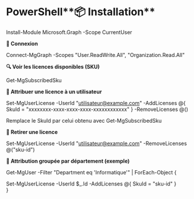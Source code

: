 # PowerShell**📦 Installation**

Install-Module Microsoft.Graph -Scope CurrentUser



**🔐 Connexion**

Connect-MgGraph -Scopes "User.ReadWrite.All", "Organization.Read.All"



**🔍 Voir les licences disponibles (SKU)**

Get-MgSubscribedSku



**👤 Attribuer une licence à un utilisateur**

Set-MgUserLicense -UserId "utilisateur@example.com" -AddLicenses @{ SkuId = "xxxxxxxx-xxxx-xxxx-xxxx-xxxxxxxxxxxx" } -RemoveLicenses @()

Remplace le SkuId par celui obtenu avec Get-MgSubscribedSku





**🚫 Retirer une licence**

Set-MgUserLicense -UserId "utilisateur@example.com" -RemoveLicenses @("sku-id")



**👥 Attribution groupée par département (exemple)**

Get-MgUser -Filter "Department eq 'Informatique'" | ForEach-Object {

Set-MgUserLicense -UserId $_.Id -AddLicenses @{ SkuId = "sku-id" }  
}
